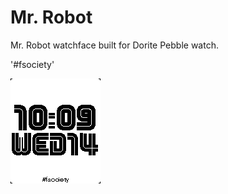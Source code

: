 # Mr. Robot
Mr. Robot watchface built for Dorite Pebble watch.

'#fsociety'

![alt text](screenshot.png "watchface screenshot")
